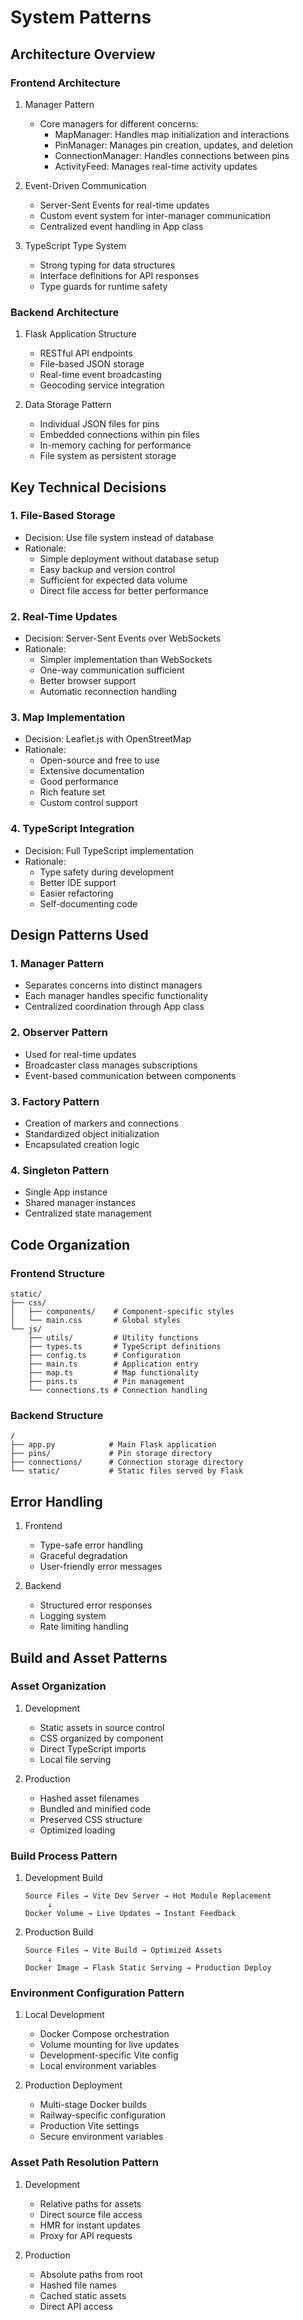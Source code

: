 # System Patterns

## Architecture Overview

### Frontend Architecture
1. Manager Pattern
   - Core managers for different concerns:
     - MapManager: Handles map initialization and interactions
     - PinManager: Manages pin creation, updates, and deletion
     - ConnectionManager: Handles connections between pins
     - ActivityFeed: Manages real-time activity updates

2. Event-Driven Communication
   - Server-Sent Events for real-time updates
   - Custom event system for inter-manager communication
   - Centralized event handling in App class

3. TypeScript Type System
   - Strong typing for data structures
   - Interface definitions for API responses
   - Type guards for runtime safety

### Backend Architecture
1. Flask Application Structure
   - RESTful API endpoints
   - File-based JSON storage
   - Real-time event broadcasting
   - Geocoding service integration

2. Data Storage Pattern
   - Individual JSON files for pins
   - Embedded connections within pin files
   - In-memory caching for performance
   - File system as persistent storage

## Key Technical Decisions

### 1. File-Based Storage
- Decision: Use file system instead of database
- Rationale:
  - Simple deployment without database setup
  - Easy backup and version control
  - Sufficient for expected data volume
  - Direct file access for better performance

### 2. Real-Time Updates
- Decision: Server-Sent Events over WebSockets
- Rationale:
  - Simpler implementation than WebSockets
  - One-way communication sufficient
  - Better browser support
  - Automatic reconnection handling

### 3. Map Implementation
- Decision: Leaflet.js with OpenStreetMap
- Rationale:
  - Open-source and free to use
  - Extensive documentation
  - Good performance
  - Rich feature set
  - Custom control support

### 4. TypeScript Integration
- Decision: Full TypeScript implementation
- Rationale:
  - Type safety during development
  - Better IDE support
  - Easier refactoring
  - Self-documenting code

## Design Patterns Used

### 1. Manager Pattern
- Separates concerns into distinct managers
- Each manager handles specific functionality
- Centralized coordination through App class

### 2. Observer Pattern
- Used for real-time updates
- Broadcaster class manages subscriptions
- Event-based communication between components

### 3. Factory Pattern
- Creation of markers and connections
- Standardized object initialization
- Encapsulated creation logic

### 4. Singleton Pattern
- Single App instance
- Shared manager instances
- Centralized state management

## Code Organization

### Frontend Structure
```
static/
├── css/
│   ├── components/    # Component-specific styles
│   └── main.css       # Global styles
└── js/
    ├── utils/         # Utility functions
    ├── types.ts       # TypeScript definitions
    ├── config.ts      # Configuration
    ├── main.ts        # Application entry
    ├── map.ts         # Map functionality
    ├── pins.ts        # Pin management
    └── connections.ts # Connection handling
```

### Backend Structure
```
/
├── app.py            # Main Flask application
├── pins/             # Pin storage directory
├── connections/      # Connection storage directory
└── static/           # Static files served by Flask
```

## Error Handling
1. Frontend
   - Type-safe error handling
   - Graceful degradation
   - User-friendly error messages

2. Backend
   - Structured error responses
   - Logging system
   - Rate limiting handling

## Build and Asset Patterns

### Asset Organization
1. Development
   - Static assets in source control
   - CSS organized by component
   - Direct TypeScript imports
   - Local file serving

2. Production
   - Hashed asset filenames
   - Bundled and minified code
   - Preserved CSS structure
   - Optimized loading

### Build Process Pattern
1. Development Build
   ```
   Source Files → Vite Dev Server → Hot Module Replacement
        ↓
   Docker Volume → Live Updates → Instant Feedback
   ```

2. Production Build
   ```
   Source Files → Vite Build → Optimized Assets
        ↓
   Docker Image → Flask Static Serving → Production Deploy
   ```

### Environment Configuration Pattern
1. Local Development
   - Docker Compose orchestration
   - Volume mounting for live updates
   - Development-specific Vite config
   - Local environment variables

2. Production Deployment
   - Multi-stage Docker builds
   - Railway-specific configuration
   - Production Vite settings
   - Secure environment variables

### Asset Path Resolution Pattern
1. Development
   - Relative paths for assets
   - Direct source file access
   - HMR for instant updates
   - Proxy for API requests

2. Production
   - Absolute paths from root
   - Hashed file names
   - Cached static assets
   - Direct API access
